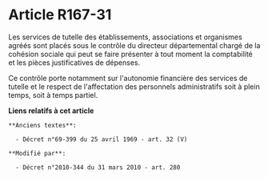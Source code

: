 # Article R167-31

Les services de tutelle des établissements, associations et organismes agréés sont placés sous le contrôle du directeur
départemental    chargé de la cohésion sociale qui peut se faire présenter à tout moment la comptabilité et les pièces
justificatives de dépenses. 

Ce contrôle porte notamment sur l'autonomie financière des services de tutelle et le respect de l'affectation des personnels
administratifs soit à plein temps, soit à temps partiel.

**Liens relatifs à cet article**

	**Anciens textes**:

	  - Décret n°69-399 du 25 avril 1969 - art. 32 (V)

	**Modifié par**:

	  - Décret n°2010-344 du 31 mars 2010 - art. 280
